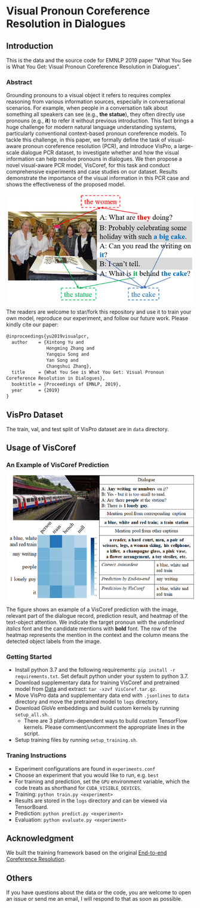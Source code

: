 # Visual Pronoun Coreference Resolution in Dialogues

## Introduction
This is the data and the source code for EMNLP 2019 paper "What You See is What You Get: Visual Pronoun Coreference Resolution in Dialogues".

### Abstract
Grounding pronouns to a visual object it refers to requires complex reasoning from various information sources, especially in conversational scenarios.
For example, when people in a conversation talk about something all speakers can see (e.g., <b>the statue</b>), they often directly use pronouns (e.g., <b>it</b>) to refer it without previous introduction.
This fact brings a huge challenge for modern natural language understanding systems, particularly conventional context-based pronoun coreference models.
To tackle this challenge, in this paper, we formally define the task of visual-aware pronoun coreference resolution (PCR), and introduce VisPro, a large-scale dialogue PCR dataset, to investigate whether and how the visual information can help resolve pronouns in dialogues.
We then propose a novel visual-aware PCR model, VisCoref, for this task and conduct comprehensive experiments and case studies on our dataset.
Results demonstrate the importance of the visual information in this PCR case and shows the effectiveness of the proposed model.

<div align=center>
<img width="500" src="fig/dialog_example.PNG">
</div>

The readers are welcome to star/fork this repository and use it to train your own model, reproduce our experiment, and follow our future work. Please kindly cite our paper:
```
@inproceedings{yu2019visualpcr,
  author    = {Xintong Yu and 
               Hongming Zhang and
               Yangqiu Song and
               Yan Song and
               Changshui Zhang},
  title     = {What You See is What You Get: Visual Pronoun Coreference Resolution in Dialogues},
  booktitle = {Proceedings of EMNLP, 2019},
  year      = {2019}
}
```



## VisPro Dataset
The train, val, and test split of VisPro dataset are in `data` directory.

## Usage of VisCoref

### An Example of VisCoref Prediction
<div align=center>
<img width="800" src="fig/case_study1.png">
</div>

The figure shows an example of a VisCoref prediction with the image, relevant part of the dialogue record, prediction result, and heatmap of the text-object attention. We indicate the target pronoun with the *underlined italics* font and the candidate mentions with <b>bold</b> font. The row of the heatmap represents the mention in the context and the column means the detected object labels from the image.

### Getting Started
* Install python 3.7 and the following requirements: `pip install -r requirements.txt`. Set default python under your system to python 3.7.
* Download supplementary data for training VisCoref and pretrained model from [Data](https://drive.google.com/open?id=1dSeGz5k57bU2GXCt7sY9krykLvmnbiVx) and extract: `tar -xzvf VisCoref.tar.gz`.
* Move VisPro data and supplementary data end with `.jsonlines` to `data` directory and move the pretrained model to `logs` directory.
* Download GloVe embeddings and build custom kernels by running `setup_all.sh`.
    * There are 3 platform-dependent ways to build custom TensorFlow kernels. Please comment/uncomment the appropriate lines in the script.
* Setup training files by running `setup_training.sh`.

### Traning Instructions

* Experiment configurations are found in `experiments.conf`
* Choose an experiment that you would like to run, e.g. `best`
* For training and prediction, set the `GPU` environment variable, which the code treats as shorthand for `CUDA_VISIBLE_DEVICES`.
* Training: `python train.py <experiment>`
* Results are stored in the `logs` directory and can be viewed via TensorBoard.
* Prediction: `python predict.py <experiment>`
* Evaluation: `python evaluate.py <experiment>`

## Acknowledgment
We built the training framework based on the original [End-to-end Coreference Resolution](https://github.com/kentonl/e2e-coref).

## Others
If you have questions about the data or the code, you are welcome to open an issue or send me an email, I will respond to that as soon as possible.